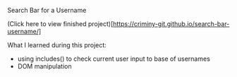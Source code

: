 Search Bar for a Username

(Click here to view finished project)[https://criminy-git.github.io/search-bar-username/]

What I learned during this project:
- using includes() to check current user input to base of usernames
- DOM manipulation
